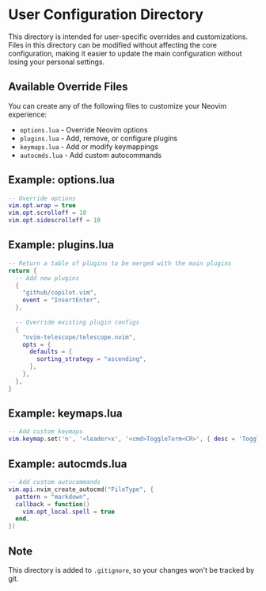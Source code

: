 # User Configuration Directory

This directory is intended for user-specific overrides and customizations. Files in this directory can be modified without affecting the core configuration, making it easier to update the main configuration without losing your personal settings.

## Available Override Files

You can create any of the following files to customize your Neovim experience:

- `options.lua` - Override Neovim options
- `plugins.lua` - Add, remove, or configure plugins
- `keymaps.lua` - Add or modify keymappings
- `autocmds.lua` - Add custom autocommands

## Example: options.lua

```lua
-- Override options
vim.opt.wrap = true
vim.opt.scrolloff = 10
vim.opt.sidescrolloff = 10
```

## Example: plugins.lua

```lua
-- Return a table of plugins to be merged with the main plugins
return {
  -- Add new plugins
  {
    "github/copilot.vim",
    event = "InsertEnter",
  },
  
  -- Override existing plugin configs
  {
    "nvim-telescope/telescope.nvim",
    opts = {
      defaults = {
        sorting_strategy = "ascending",
      },
    },
  },
}
```

## Example: keymaps.lua

```lua
-- Add custom keymaps
vim.keymap.set('n', '<leader>x', '<cmd>ToggleTerm<CR>', { desc = 'Toggle Terminal' })
```

## Example: autocmds.lua

```lua
-- Add custom autocommands
vim.api.nvim_create_autocmd("FileType", {
  pattern = "markdown",
  callback = function()
    vim.opt_local.spell = true
  end,
})
```

## Note

This directory is added to `.gitignore`, so your changes won't be tracked by git.